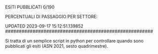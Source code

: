 ESITI PUBBLICATI 0/190 

PERCENTUALI DI PASSAGGIO PER SETTORE:

UPDATED 2023-09-17 15:12:51.139852
###################################################### 

Si tratta di un semplice script in python per controllare quando sono pubblicati gli esiti (ASN 2021, sesto quadrimestre).

